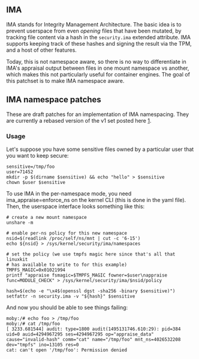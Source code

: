 ## IMA

IMA stands for Integrity Management Architecture. The basic idea is to prevent
userspace from even *opening* files that have been mutated, by tracking file
content via a hash in the `security.ima` extended attribute. IMA supports
keeping track of these hashes and signing the result via the TPM, and a host of
other features.

Today, this is not namespace aware, so there is no way to differentiate in
IMA's appraisal output between files in one mount namespace vs another, which
makes this not particularly useful for container engines. The goal of this
patchset is to make IMA namespace aware.

## IMA namespace patches

These are draft patches for an implementation of IMA namespacing. They are
currently a rebased version of the v1 set posted here [1].

### Usage

Let's suppose you have some sensitive files owned by a particular user that you
want to keep secure:

    sensitive=/tmp/foo
    user=71452
    mkdir -p $(dirname $sensitive) && echo "hello" > $sensitive
    chown $user $sensitive

To use IMA in the per-namespace mode, you need ima\_appraise=enforce\_ns on the
kernel CLI (this is done in the yaml file). Then, the userspace interface looks
something like this:

    # create a new mount namespace
    unshare -m

    # enable per-ns policy for this new namespace
    nsid=$(readlink /proc/self/ns/mnt | cut -c '6-15')
    echo ${nsid} > /sys/kernel/security/ima/namespaces

    # set the policy (we use tmpfs magic here since that's all that linuxkit
    # has available to write to for this example)
    TMPFS_MAGIC=0x01021994
    printf "appraise fsmagic=$TMPFS_MAGIC fowner=$user\nappraise func=MODULE_CHECK" > /sys/kernel/security/ima/$nsid/policy

    hash=$(echo -e "\x4$(openssl dgst -sha256 -binary $sensitive)")
    setfattr -n security.ima -v "${hash}" $sensitive

And now you should be able to see things failing:

    moby:/# echo foo > /tmp/foo
    moby:/# cat /tmp/foo 
    [ 3233.681544] audit: type=1800 audit(1495131746.610:29): pid=384 uid=0 auid=4294967295 ses=4294967295 op="appraise_data" cause="invalid-hash" comm="cat" name="/tmp/foo" mnt_ns=4026532208 dev="tmpfs" ino=13105 res=0
    cat: can't open '/tmp/foo': Permission denied

[1]: https://lkml.org/lkml/2017/5/11/699

